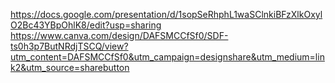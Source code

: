 https://docs.google.com/presentation/d/1sopSeRhphL1waSClnkiBFzXlkOxylO2Bc43YBpOhlK8/edit?usp=sharing
https://www.canva.com/design/DAFSMCCfSf0/SDF-ts0h3p7ButNRdjTSCQ/view?utm_content=DAFSMCCfSf0&utm_campaign=designshare&utm_medium=link2&utm_source=sharebutton
